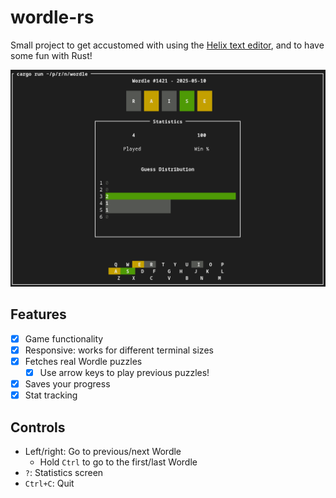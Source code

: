 # wordle-rs

Small project to get accustomed with using the [Helix text editor](https://helix-editor.com/),
and to have some fun with Rust!

![Screenshot](./assets/screenshot1.png)

## Features
- [x] Game functionality
- [x] Responsive: works for different terminal sizes
- [x] Fetches real Wordle puzzles
  - [x] Use arrow keys to play previous puzzles!
- [x] Saves your progress
- [x] Stat tracking

## Controls
- Left/right: Go to previous/next Wordle
  - Hold `Ctrl` to go to the first/last Wordle
- `?`: Statistics screen
- `Ctrl+C`: Quit
